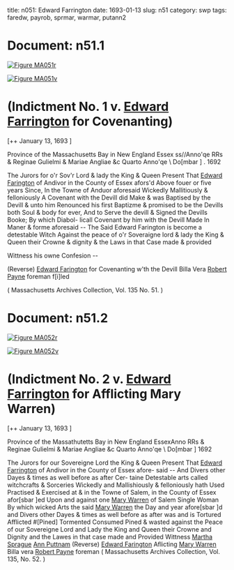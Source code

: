 title: n051: Edward Farrington
date: 1693-01-13
slug: n51
category: swp
tags: faredw, payrob, sprmar, warmar, putann2




<div markdown class="doc" id="n51.1">

# Document: n51.1



<span markdown class="figure">[![Figure MA051r](archives/MA135/small/MA051r.jpg)](archives/MA135/large/MA051r.jpg)</span>



<span markdown class="figure">[![Figure MA051v](archives/MA135/small/MA051v.jpg)](archives/MA135/large/MA051v.jpg)</span>


# (Indictment No. 1 v. [Edward Farrington](/tag/faredw.html) for Covenanting)

[++ January 13, 1693 ]

Province of the Massachusetts  Bay in New England Essex ss//Anno'qe RRs & Reginae Gulielmi  & Mariae Angliae &c Quarto  Anno'qe \ Do[mbar ] . 1692

The Jurors for o'r Sov'r Lord & lady the King & Queen Present  That [Edward Farington](/tag/faredw.html) of Andivor in the County of Essex afors'd  Above fouer or five years Since, In the Towne of Anduor aforesaid  Wickedly Mallitiously & felloniously A Covenant with the Devill did  Make & was Baptised by the Devill & unto him Renounced his first  Baptizme & promised to be the Devills both Soul & body for ever,  And to Serve the devill & Signed the Devills Booke; By which Diabol-  licall Covenant by him with the Devill Made In Maner & forme  aforesaid -- The Said Edward Farington is become a detestable Witch  Against the peace of o'r Soveraigne lord & lady the King & Queen  their Crowne & dignity & the Laws in that Case made & provided

Wittness his  owne Confesion --

(Reverse) [Edward Farington](/tag/faredw.html) for Covenanting w'th the Devill Billa  Vera [Robert Payne](/tag/payrob.html) foreman f[i]led

( Massachusetts Archives Collection, Vol. 135 No. 51. )


</div>



<div markdown class="doc" id="n51.2">

# Document: n51.2



<span markdown class="figure">[![Figure MA052r](archives/MA135/small/MA052r.jpg)](archives/MA135/large/MA052r.jpg)</span>



<span markdown class="figure">[![Figure MA052v](archives/MA135/small/MA052v.jpg)](archives/MA135/large/MA052v.jpg)</span>


# (Indictment No. 2 v. [Edward Farrington](/tag/faredw.html) for Afflicting Mary Warren)

[++ January 13, 1693 ]

Province of the Massathutetts  Bay in New England EssexAnno RRs & Reginae Gulielmi & Mariae Angliae &c Quarto Anno'qe  \ Do[mbar ] 1692

The Jurors for our Sovereigne Lord the King & Queen Present  That [Edward Farrington](/tag/faredw.html) of Andivor in the County of Essex afore-    said  -- And Divers other Dayes & times as well before as after Cer-  taine Detestable arts called witchcrafts & Sorceries Wickedly and  Mallishiously & felloniously hath Used Practised & Exercised at  & in the Towne of Salem, in the County of Essex afor[sbar ]ed Upon and  against one [Mary Warren](/tag/warmar.html) of Salem Single Woman By which wicked  Arts the said [Mary Warren](/tag/warmar.html) the Day and year afore[sbar ]d and Divers  other Dayes & times as well before as after was and is Tortured  Afflicted #[Pined] Tormented Consumed Pined & wasted against the  Peace of our Sovereigne Lord and Lady the King and Queen their  Crowne and Dignity and the Lawes in that case made and Provided
Wittness [Martha Sprague](/tag/sprmar.html)  [Ann Puttnam](/tag/putann2.html) (Reverse) [Edward Farington](/tag/faredw.html) Aflicting [Mary Warren](/tag/warmar.html)  Billa vera [Robert Payne](/tag/payrob.html) foreman ( Massachusetts Archives Collection, Vol. 135, No. 52. )

</div>

